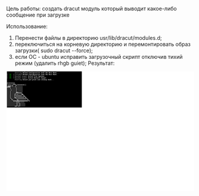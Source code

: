 Цель работы:
создать dracut модуль который выводит какое-либо сообщение при загрузке

Использование:
1. Перенести файлы в директорию usr/lib/dracut/modules.d;
2. переключиться на корневую директорию и перемонтировать образ загрузки( sudo dracut --force);
3. если ОС - ubuntu исправить загрузочный скрипт отключив тихий режим (удалить rhgb guiet); Результат:

![alt text](raz.png "")
